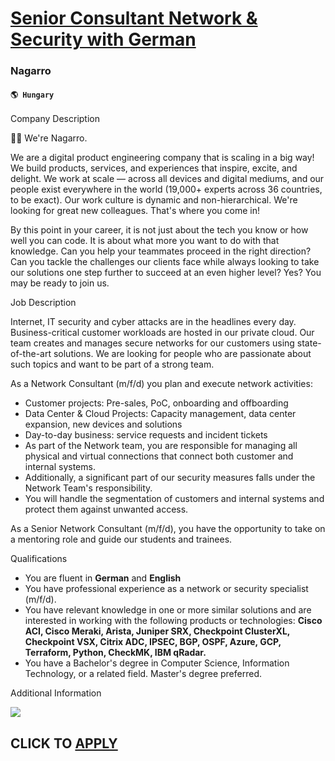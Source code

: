 # [Senior Consultant Network & Security with German](https://www.remotewlb.com/apply/senior-consultant-network-security-with-german-76957)  
### Nagarro  
#### `🌎 Hungary`  
  
  

Company Description

👋🏼 We're Nagarro.

We are a digital product engineering company that is scaling in a big way! We build products, services, and experiences that inspire, excite, and delight. We work at scale — across all devices and digital mediums, and our people exist everywhere in the world (19,000+ experts across 36 countries, to be exact). Our work culture is dynamic and non-hierarchical. We're looking for great new colleagues. That's where you come in!

By this point in your career, it is not just about the tech you know or how well you can code. It is about what more you want to do with that knowledge. Can you help your teammates proceed in the right direction? Can you tackle the challenges our clients face while always looking to take our solutions one step further to succeed at an even higher level? Yes? You may be ready to join us.

  
  

Job Description

Internet, IT security and cyber attacks are in the headlines every day. Business-critical customer workloads are hosted in our private cloud. Our team creates and manages secure networks for our customers using state-of-the-art solutions. We are looking for people who are passionate about such topics and want to be part of a strong team.

As a Network Consultant (m/f/d) you plan and execute network activities:

  * Customer projects: Pre-sales, PoC, onboarding and offboarding
  * Data Center & Cloud Projects: Capacity management, data center expansion, new devices and solutions
  * Day-to-day business: service requests and incident tickets
  * As part of the Network team, you are responsible for managing all physical and virtual connections that connect both customer and internal systems.
  * Additionally, a significant part of our security measures falls under the Network Team's responsibility.
  * You will handle the segmentation of customers and internal systems and protect them against unwanted access.

As a Senior Network Consultant (m/f/d), you have the opportunity to take on a mentoring role and guide our students and trainees.

  
  

Qualifications

  * You are fluent in **German** and **English**
  * You have professional experience as a network or security specialist (m/f/d).
  * You have relevant knowledge in one or more similar solutions and are interested in working with the following products or technologies: **Cisco ACI, Cisco Meraki, Arista, Juniper SRX, Checkpoint ClusterXL, Checkpoint VSX, Citrix ADC, IPSEC, BGP, OSPF, Azure, GCP, Terraform, Python, CheckMK, IBM qRadar.**
  * You have a Bachelor's degree in Computer Science, Information Technology, or a related field. Master's degree preferred.

  
  

Additional Information

![](https://remotive.com/job/track/1900522/blank.gif?source=public_api)  
## CLICK TO [APPLY](https://www.remotewlb.com/apply/senior-consultant-network-security-with-german-76957)

